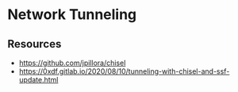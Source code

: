 # Network Tunneling

## Resources

* <https://github.com/jpillora/chisel>
* <https://0xdf.gitlab.io/2020/08/10/tunneling-with-chisel-and-ssf-update.html>

